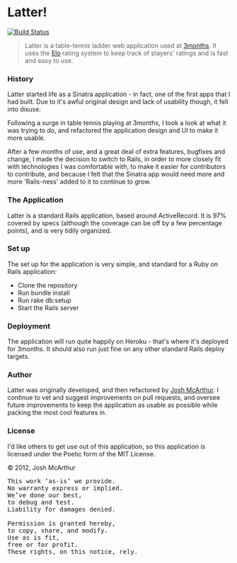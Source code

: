 Latter!
====

[![Build Status](https://secure.travis-ci.org/joshmcarthur/Latter.png)](http://travis-ci.org/#!/joshmcarthur/latter)

> Latter is a table-tennis ladder web application used at [3months](http://3months.com). It uses the [Elo](http://en.wikipedia.org/wiki/Elo_rating_system) rating system to keep track of players' ratings and is fast and easy to use.

### History

Latter started life as a Sinatra application - in fact, one of the first apps that I had built. Due to it's awful original design and lack of usability though, it fell into disuse.

Following a surge in table tennis playing at 3months, I took a look at what it was trying to do, and refactored the application design and UI to make it more usable. 

After a few months of use, and a great deal of extra features, bugfixes and change, I made the decision to switch to Rails, in order to more closely fit with technologies I was comfortable with, to make it easier for contributors to contribute, and because I felt that the Sinatra app would need more and more 'Rails-ness' added to it to continue to grow.

### The Application

Latter is a standard Rails application, based around ActiveRecord. It is 97% covered by specs (although the coverage can be off by a few percentage points), and is very tidily organized.

### Set up

The set up for the application is very simple, and standard for a Ruby on Rails application:

* Clone the repository
* Run bundle install
* Run rake db:setup
* Start the Rails server


### Deployment

The application will run quite happily on Heroku - that's where it's deployed for 3months. It should also run just fine on any other standard Rails deploy targets.

### Author

Latter was originally developed, and then refactored by [Josh McArthur](http://github.com/joshmcarthur). I continue to vet and suggest improvements on pull requests, and oversee future improvements to keep the application as usable as possible while packing the most cool features in.

### License

I'd like others to get use out of this application, so this application is licensed under the Poetic form of the MIT License.

© 2012, Josh McArthur

<pre>
This work ‘as-is’ we provide.
No warranty express or implied.
We’ve done our best,
to debug and test.
Liability for damages denied.

Permission is granted hereby,
to copy, share, and modify.
Use as is fit,
free or for profit.
These rights, on this notice, rely.
</pre>